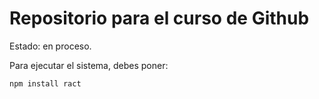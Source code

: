 <h1>Repositorio para el curso de Github</h1>

Estado: en proceso.

Para ejecutar el sistema, debes poner:

```npm install ract```
